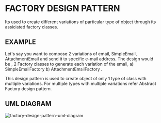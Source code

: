 # FACTORY DESIGN PATTERN
Its used to create different variations of particular type of object through its assiciated factory classes.

## EXAMPLE 
Let's say you want to compose 2 variations of email, SimpleEmail, AttachmentEmail and send it to specific e-mail address.
The design would be , 2 Factory classes to generate each variation of the email, a) SimpleEmailFactory b) AttachmentEmailFactory .

This design pattern is used to create object of only 1 type of class with multiple variations. For multiple types with multiple variations refer Abstract Factory design pattern.

## UML DIAGRAM

![factory-design-pattern-uml-diagram](../../../../../../../assets/factory.png)
